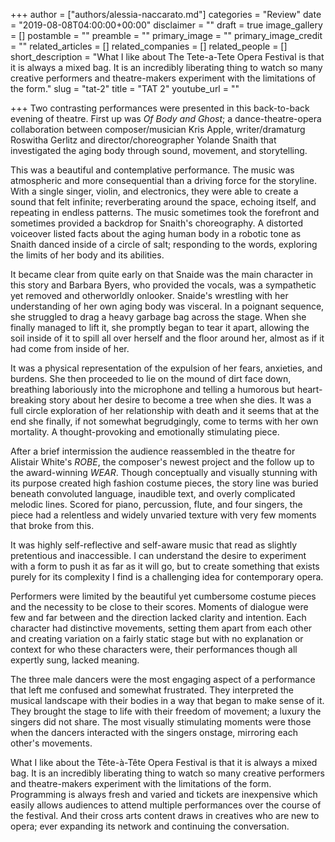 +++
author = ["authors/alessia-naccarato.md"]
categories = "Review"
date = "2019-08-08T04:00:00+00:00"
disclaimer = ""
draft = true
image_gallery = []
postamble = ""
preamble = ""
primary_image = ""
primary_image_credit = ""
related_articles = []
related_companies = []
related_people = []
short_description = "What I like about The Tete-a-Tete Opera Festival is that it is always a mixed bag. It is an incredibly liberating thing to watch so many creative performers and theatre-makers experiment with the limitations of the form."
slug = "tat-2"
title = "TAT 2"
youtube_url = ""

+++
Two contrasting performances were presented in this back-to-back evening of theatre. First up was _Of Body and Ghost_; a dance-theatre-opera collaboration between composer/musician Kris Apple, writer/dramaturg Roswitha Gerlitz and director/choreographer Yolande Snaith that investigated the aging body through sound, movement, and storytelling.

This was a beautiful and contemplative performance. The music was atmospheric and more consequential than a driving force for the storyline. With a single singer, violin, and electronics, they were able to create a sound that felt infinite; reverberating around the space, echoing itself, and repeating in endless patterns. The music sometimes took the forefront and sometimes provided a backdrop for Snaith's choreography. A distorted voiceover listed facts about the aging human body in a robotic tone as Snaith danced inside of a circle of salt; responding to the words, exploring the limits of her body and its abilities.

It became clear from quite early on that Snaide was the main character in this story and Barbara Byers, who provided the vocals, was a sympathetic yet removed and otherworldly onlooker. Snaide's wrestling with her understanding of her own aging body was visceral. In a poignant sequence, she struggled to drag a heavy garbage bag across the stage. When she finally managed to lift it, she promptly began to tear it apart, allowing the soil inside of it to spill all over herself and the floor around her, almost as if it had come from inside of her. 

It was a physical representation of the expulsion of her fears, anxieties, and burdens. She then proceeded to lie on the mound of dirt face down, breathing laboriously into the microphone and telling a humorous but heart-breaking story about her desire to become a tree when she dies. It was a full circle exploration of her relationship with death and it seems that at the end she finally, if not somewhat begrudgingly, come to terms with her own mortality. A thought-provoking and emotionally stimulating piece.

After a brief intermission the audience reassembled in the theatre for Alistair White's _ROBE_, the composer's newest project and the follow up to the award-winning _WEAR_. Though conceptually and visually stunning with its purpose created high fashion costume pieces, the story line was buried beneath convoluted language, inaudible text, and overly complicated melodic lines. Scored for piano, percussion, flute, and four singers, the piece had a relentless and widely unvaried texture with very few moments that broke from this. 

It was highly self-reflective and self-aware music that read as slightly pretentious and inaccessible. I can understand the desire to experiment with a form to push it as far as it will go, but to create something that exists purely for its complexity I find is a challenging idea for contemporary opera.

Performers were limited by the beautiful yet cumbersome costume pieces and the necessity to be close to their scores. Moments of dialogue were few and far between and the direction lacked clarity and intention. Each character had distinctive movements, setting them apart from each other and creating variation on a fairly static stage but with no explanation or context for who these characters were, their performances though all expertly sung, lacked meaning.

The three male dancers were the most engaging aspect of a performance that left me confused and somewhat frustrated. They interpreted the musical landscape with their bodies in a way that began to make sense of it. They brought the stage to life with their freedom of movement; a luxury the singers did not share. The most visually stimulating moments were those when the dancers interacted with the singers onstage, mirroring each other's movements.

What I like about the Tête-à-Tête Opera Festival is that it is always a mixed bag. It is an incredibly liberating thing to watch so many creative performers and theatre-makers experiment with the limitations of the form. Programming is always fresh and varied and tickets are inexpensive which easily allows audiences to attend multiple performances over the course of the festival. And their cross arts content draws in creatives who are new to opera; ever expanding its network and continuing the conversation.